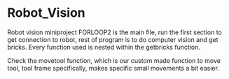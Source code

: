# Robot_Vision
Robot vision miniproject
FORLOOP2 is the main file, run the first section to get connection to robot, rest of program is to do computer vision and get bricks.
Every function used is nested within the getbricks function.

Check the movetool function, which is our custom made function to move tool, tool frame specifically, makes specific small movements a bit easier.
